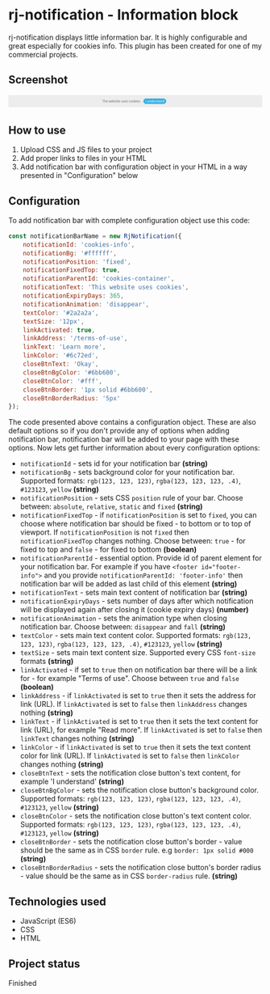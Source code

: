 # rj-notification - Information block

rj-notification displays little information bar. It is highly configurable and great especially for cookies info.
This plugin has been created for one of my commercial projects.

## Screenshot
![Notification](./screenshot.jpg)

## How to use

1. Upload CSS and JS files to your project
2. Add proper links to files in your HTML
3. Add notification bar with configuration object in your HTML in a way presented in "Configuration" below

## Configuration

To add notification bar with complete configuration object use this code:

```Javascript
const notificationBarName = new RjNotification({
    notificationId: 'cookies-info',
    notificationBg: '#ffffff',
    notificationPosition: 'fixed',
    notificationFixedTop: true,
    notificationParentId: 'cookies-container',
    notificationText: 'This website uses cookies',
    notificationExpiryDays: 365,
    notificationAnimation: 'disappear',
    textColor: '#2a2a2a',
    textSize: '12px',
    linkActivated: true,
    linkAddress: '/terms-of-use',
    linkText: 'Learn more',
    linkColor: '#6c72ed',
    closeBtnText: 'Okay',
    closeBtnBgColor: '#6bb600',
    closeBtnColor: '#fff',
    closeBtnBorder: '1px solid #6bb600',
    closeBtnBorderRadius: '5px'
});
```

The code presented above contains a configuration object. These are also default options so if you don't provide any of options when adding notification bar, notification bar will be added to your page with these options. Now lets get further information about every configuration options:

* `notificationId` - sets id for your notification bar **(string)**
* `notificationBg` - sets background color for your notification bar. Supported formats: `rgb(123, 123, 123)`, `rgba(123, 123, 123, .4)`, `#123123`, `yellow` **(string)**
* `notificationPosition` - sets CSS `position` rule  of your bar. Choose between: `absolute`, `relative`, `static` and `fixed` **(string)**
* `notificationFixedTop` - if `notificationPosition` is set to `fixed`, you can choose where notification bar should be fixed - to bottom or to top of viewport. If `notificationPosition` is not `fixed` then `notificationFixedTop` changes nothing. Choose between: `true` - for fixed to top and `false` - for fixed to bottom **(boolean)**
* `notificationParentId` - essential option. Provide id of parent element for your notification bar. For example if you have `<footer id="footer-info">` and you provide `notificationParentId: 'footer-info'` then notification bar will be added as last child of this element **(string)**
* `notificationText` - sets main text content of notification bar **(string)**
* `notificationExpiryDays` - sets number of days after which notification will be displayed again after closing it (cookie expiry days) **(number)**
* `notificationAnimation` - sets the animation type when closing notification bar. Choose between: `disappear` and `fall` **(string)**
* `textColor` - sets main text content color. Supported formats: `rgb(123, 123, 123)`, `rgba(123, 123, 123, .4)`, `#123123`, `yellow` **(string)**
* `textSize` - sets main text content size. Supported every CSS `font-size` formats **(string)**
* `linkActivated` - if set to `true` then on notification bar there will be a link for - for example "Terms of use". Choose between `true` and `false` **(boolean)**
* `linkAddress` - if `linkActivated` is set to `true` then it sets the address for link (URL). If `linkActivated` is set to `false` then `linkAddress` changes nothing **(string)**
* `linkText` - if `linkActivated` is set to `true` then it sets the text content for link (URL), for example "Read more". If `linkActivated` is set to `false` then `linkText` changes nothing **(string)**
* `linkColor` - if `linkActivated` is set to `true` then it sets the text content color for link (URL). If `linkActivated` is set to `false` then `linkColor` changes nothing **(string)**
* `closeBtnText` - sets the notification close button's text content, for example 'I understand' **(string)**
* `closeBtnBgColor` - sets the notification close button's background color. Supported formats: `rgb(123, 123, 123)`, `rgba(123, 123, 123, .4)`, `#123123`, `yellow` **(string)**
* `closeBtnColor` - sets the notification close button's text content color. Supported formats: `rgb(123, 123, 123)`, `rgba(123, 123, 123, .4)`, `#123123`, `yellow` **(string)**
* `closeBtnBorder` - sets the notification close button's border - value should be the same as in CSS `border` rule. e.g `border: 1px solid #000` **(string)**
* `closeBtnBorderRadius` - sets the notification close button's border radius - value should be the same as in CSS `border-radius` rule. **(string)**

## Technologies used
* JavaScript (ES6)
* CSS
* HTML

## Project status
Finished

